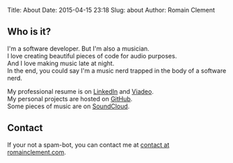 Title: About
Date: 2015-04-15 23:18
Slug: about
Author: Romain Clement

Who is it? 
----------

I'm a software developer. But I'm also a musician.  
I love creating beautiful pieces of code for audio purposes.  
And I love making music late at night.  
In the end, you could say I'm a music nerd trapped in the body of a software nerd.  

My professional resume is on [LinkedIn](https://www.linkedin.com/in/romainclement) and [Viadeo](https://www.viadeo.com/fr/profile/romain.clement8).  
My personal projects are hosted on [GitHub](https://github.com/rclement).  
Some pieces of music are on [SoundCloud](https://soundcloud.com/rclement).

Contact
-------

If your not a spam-bot, you can contact me at [contact at romainclement.com](mailto:contact@romainclement.com).

